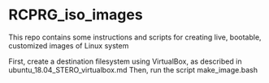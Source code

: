 # RCPRG_iso_images
This repo contains some instructions and scripts for creating live, bootable, customized images of Linux system

First, create a destination filesystem using VirtualBox, as described in ubuntu_18.04_STERO_virtualbox.md
Then, run the script make_image.bash
